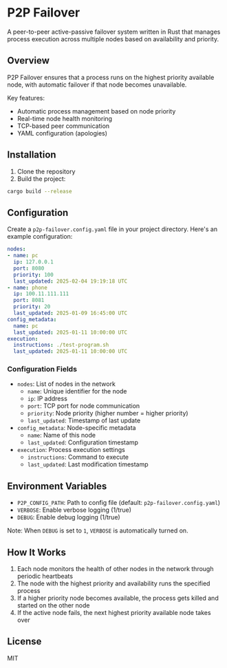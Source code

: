 # P2P Failover

A peer-to-peer active-passive failover system written in Rust that manages process execution across multiple nodes based on availability and priority.

## Overview

P2P Failover ensures that a process runs on the highest priority available node, with automatic failover if that node becomes unavailable.

Key features:

- Automatic process management based on node priority
- Real-time node health monitoring
- TCP-based peer communication
- YAML configuration (apologies)

## Installation

1. Clone the repository
2. Build the project:

```bash
cargo build --release
```

## Configuration

Create a `p2p-failover.config.yaml` file in your project directory. Here's an example configuration:

```yaml
nodes:
- name: pc
  ip: 127.0.0.1
  port: 8080
  priority: 100
  last_updated: 2025-02-04 19:19:18 UTC
- name: phone
  ip: 100.11.111.111
  port: 8081
  priority: 20
  last_updated: 2025-01-09 16:45:00 UTC
config_metadata:
  name: pc
  last_updated: 2025-01-11 10:00:00 UTC
execution:
  instructions: ./test-program.sh
  last_updated: 2025-01-11 10:00:00 UTC
```

### Configuration Fields

- `nodes`: List of nodes in the network
  - `name`: Unique identifier for the node
  - `ip`: IP address
  - `port`: TCP port for node communication
  - `priority`: Node priority (higher number = higher priority)
  - `last_updated`: Timestamp of last update
- `config_metadata`: Node-specific metadata
  - `name`: Name of this node
  - `last_updated`: Configuration timestamp
- `execution`: Process execution settings
  - `instructions`: Command to execute
  - `last_updated`: Last modification timestamp

## Environment Variables

- `P2P_CONFIG_PATH`: Path to config file (default: `p2p-failover.config.yaml`)
- `VERBOSE`: Enable verbose logging (1/true)
- `DEBUG`: Enable debug logging (1/true)

Note: When `DEBUG` is set to `1`, `VERBOSE` is automatically turned on.

## How It Works

1. Each node monitors the health of other nodes in the network through periodic heartbeats
2. The node with the highest priority and availability runs the specified process
3. If a higher priority node becomes available, the process gets killed and started on the other node
4. If the active node fails, the next highest priority available node takes over

## License

MIT
